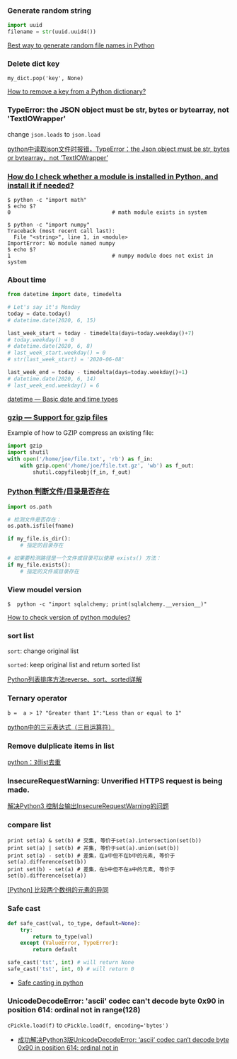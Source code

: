 ### Generate random string

```python
import uuid
filename = str(uuid.uuid4())
```

[Best way to generate random file names in Python](https://stackoverflow.com/a/10501355/6279975)

### Delete dict key

`my_dict.pop('key', None)`

[How to remove a key from a Python dictionary?](https://stackoverflow.com/a/11277439/6279975)

### TypeError: the JSON object must be str, bytes or bytearray, not 'TextIOWrapper'

change `json.loads` to `json.load`


[python中读取json文件时报错，TypeError：the Json object must be str, bytes or bytearray，not ‘TextIOWrapper’](https://blog.csdn.net/not_guy/article/details/80954328)


### [How do I check whether a module is installed in Python, and install it if needed?](https://askubuntu.com/a/588392/707430)

```shell
$ python -c "import math"
$ echo $?
0                                # math module exists in system

$ python -c "import numpy"
Traceback (most recent call last):
  File "<string>", line 1, in <module>
ImportError: No module named numpy
$ echo $?
1                                # numpy module does not exist in system
```

### About time

```python
from datetime import date, timedelta

# Let's say it's Monday
today = date.today()
# datetime.date(2020, 6, 15)

last_week_start = today - timedelta(days=today.weekday()+7)
# today.weekday() = 0
# datetime.date(2020, 6, 8)
# last_week_start.weekday() = 0
# str(last_week_start) = '2020-06-08'

last_week_end = today - timedelta(days=today.weekday()+1)
# datetime.date(2020, 6, 14)
# last_week_end.weekday() = 6
```

[datetime — Basic date and time types](https://docs.python.org/3/library/datetime.html)


### [gzip — Support for gzip files](https://docs.python.org/3/library/gzip.html)

Example of how to GZIP compress an existing file:

```python
import gzip
import shutil
with open('/home/joe/file.txt', 'rb') as f_in:
    with gzip.open('/home/joe/file.txt.gz', 'wb') as f_out:
        shutil.copyfileobj(f_in, f_out)
```

### [Python 判断文件/目录是否存在](https://www.runoob.com/w3cnote/python-check-whether-a-file-exists.html)

```python
import os.path

# 检测文件是否存在：
os.path.isfile(fname)

if my_file.is_dir():
    # 指定的目录存在

# 如果要检测路径是一个文件或目录可以使用 exists() 方法：
if my_file.exists():
    # 指定的文件或目录存在
```

### View moudel version

`$  python -c "import sqlalchemy; print(sqlalchemy.__version__)"`

[How to check version of python modules?](https://stackoverflow.com/questions/20180543/how-to-check-version-of-python-modules)


### sort list

`sort`: change original list

`sorted`: keep original list and return sorted list


[Python列表排序方法reverse、sort、sorted详解](https://www.cnblogs.com/jsdd/p/11654860.html)

### Ternary operator

`b =  a > 1? "Greater thant 1":"Less than or equal to 1"`

[python中的三元表达式（三目运算符）](https://www.cnblogs.com/ellisonzhang/p/10242626.html)


### Remove dulplicate items in list

[python：对list去重](https://www.cnblogs.com/gcgc/p/11474369.html)


### InsecureRequestWarning: Unverified HTTPS request is being made.

[解决Python3 控制台输出InsecureRequestWarning的问题](https://www.cnblogs.com/ernana/p/8601789.html)


### compare list

```
print set(a) & set(b) # 交集, 等价于set(a).intersection(set(b))
print set(a) | set(b) # 并集, 等价于set(a).union(set(b))
print set(a) - set(b) # 差集，在a中但不在b中的元素, 等价于set(a).difference(set(b))
print set(b) - set(a) # 差集，在b中但不在a中的元素, 等价于set(b).difference(set(a))
```

[[Python] 比较两个数组的元素的异同](https://www.cnblogs.com/bymo/p/7376363.html)

### Safe cast

```python
def safe_cast(val, to_type, default=None):
    try:
        return to_type(val)
    except (ValueError, TypeError):
        return default

safe_cast('tst', int) # will return None
safe_cast('tst', int, 0) # will return 0
```

- [Safe casting in python](https://stackoverflow.com/a/6330109/6279975)


### UnicodeDecodeError: 'ascii' codec can't decode byte 0x90 in position 614: ordinal not in range(128)

`cPickle.load(f)` to `cPickle.load(f, encoding='bytes')`

- [成功解决Python3版UnicodeDecodeError: ‘ascii‘ codec can‘t decode byte 0x90 in position 614: ordinal not in](https://blog.csdn.net/qq_41185868/article/details/79039604#:~:text=UnicodeDecodeError%3A%20%27ascii%27%20codec%20can%27t%20decode%20byte%200x90%20in,in%20position%20614%3A%20ordinal%20not%20in%20range%20%28128%29)